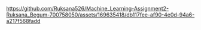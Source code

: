 

https://github.com/Ruksana526/Machine_Learning-Assignment2-Ruksana_Begum-700758050/assets/169635418/db117fee-af90-4e0d-94a6-a217f568fadd

